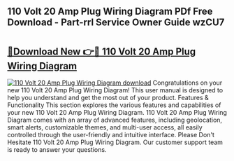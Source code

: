 ## 110 Volt 20 Amp Plug Wiring Diagram PDf Free Download - Part-rrl Service Owner Guide wzCU7

# <h2><a href="http://dfnvcp.blite.top/?on=110+Volt+20+Amp+Plug+Wiring+Diagram">🔗Download New 👉🔴 110 Volt 20 Amp Plug Wiring Diagram</a></h2>

[![110 Volt 20 Amp Plug Wiring Diagram download](https://i.imgur.com/lujVjoI.png)](http://dfnvcp.blite.top/?on=110+Volt+20+Amp+Plug+Wiring+Diagram)
Congratulations on your new 110 Volt 20 Amp Plug Wiring Diagram! This user manual is designed to help you understand and get the most out of your product. Features & Functionality This section explores the various features and capabilities of your new 110 Volt 20 Amp Plug Wiring Diagram. 110 Volt 20 Amp Plug Wiring Diagram comes with an array of advanced features, including geolocation, smart alerts, customizable themes, and multi-user access, all easily controlled through the user-friendly and intuitive interface. Please Don't Hesitate 110 Volt 20 Amp Plug Wiring Diagram. Our customer support team is ready to answer your questions.
